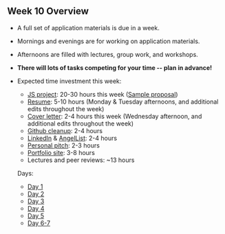 ## Week 10 Overview
* A full set of application materials is due in a week.
* Mornings and evenings are for working on application materials.
* Afternoons are filled with lectures, group work, and workshops.
* **There will lots of tasks competing for your time -- plan in advance!**
* Expected time investment this week:
  * [JS project][js-project]: 20-30 hours this week ([Sample proposal](https://github.com/appacademy/sf-job-search-curriculum/blob/master/projects/js-project/js-sample-proposal1.md))
  * [Resume][resume]: 5-10 hours (Monday & Tuesday afternoons, and additional edits throughout the week)
  * [Cover letter][cover-letter]: 2-4 hours this week (Wednesday afternoon, and additional edits throughout the week)
  * [Github cleanup][github]: 2-4 hours
  * [LinkedIn][linkedin] & [AngelList][angellist]: 2-4 hours
  * [Personal pitch][personal-pitch]: 2-3 hours
  * [Portfolio site][portfolio]: 3-8 hours
  * Lectures and peer reviews: ~13 hours

  Days:
  * [Day 1](./day1.md)
  * [Day 2](./day2.md)
  * [Day 3](./day3.md)
  * [Day 4](./day4.md)
  * [Day 5](./day5.md)
  * [Day 6-7](./day6-7.md)
  <!-- LINKS -->
  <!-- Job Search Projects -->
  [js-project]: https://docs.google.com/presentation/d/1Tx5FiNujBGygj2QWQun-OJSTpD549p-D5YHysWFGMno/edit#slide=id.g11cb08b625_0_0
  [flex-project]: ../projects/flex-project/flex-project.md
  [resume]: ../application-materials/resume/resume.md
  [cover-letter]: ../application-materials/cover-letter/cover-letter.md
  [portfolio]: ../application-materials/portfolio/portfolio.md

  <!-- Online Presence -->
  [linkedin]: ../application-materials/linkedin/linkedin.md
  [github]: ../application-materials/github/github.md
  [angellist]: ../application-materials/angellist/angellist.md


  <!-- Internal Resources -->
  [Jobberwocky]: http://progress.appacademy.io/jobberwocky

  <!-- Self Presentation -->
  [personal-pitch]: ../soft-skills/interviewing/personal-pitch.md
